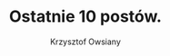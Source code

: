 ---
title: Ostatnie 10 postów.
author: Krzysztof Owsiany
layout: week_posts
permalink: last_10_posts
---